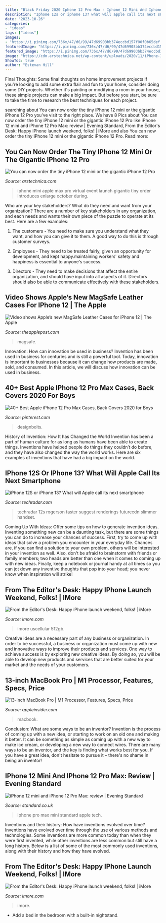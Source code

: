 ```yaml
---
title: "Black Friday 2020 Iphone 12 Pro Max - Iphone 12 Mini And Iphone 12 Pro Max: Review"
description: "Iphone 12s or iphone 13? what will apple call its next smartphone"
date: "2023-10-26"
categories:
- "ideas"
tags: ["ideas"]
images:
- "https://i.pinimg.com/736x/47/d6/99/47d69903bb374eccbd157f00f0b65def.jpg"
featuredImage: "https://i.pinimg.com/736x/47/d6/99/47d69903bb374eccbd157f00f0b65def.jpg"
featured_image: "https://i.pinimg.com/736x/47/d6/99/47d69903bb374eccbd157f00f0b65def.jpg"
image: "https://cdn.arstechnica.net/wp-content/uploads/2020/11/iPhone-12-mini-launch-800x442.png"
ShowToc: true
author: "Estevan Hill"
---
```



Final Thoughts: Some final thoughts on home improvement projects
If you're looking to add some extra flair and fun to your home, consider doing some DIY projects. Whether it's painting or modifying a room in your house, these simple projects can make a big impact. But before you start, be sure to take the time to research the best techniques for each project.

	

		
searching about You can now order the tiny iPhone 12 mini or the gigantic iPhone 12 Pro you've visit to the right place. We have 8 Pics about You can now order the tiny iPhone 12 mini or the gigantic iPhone 12 Pro like iPhone 12 mini and iPhone 12 Pro Max: review | Evening Standard, From the Editor&#039;s Desk: Happy iPhone launch weekend, folks! | iMore and also You can now order the tiny iPhone 12 mini or the gigantic iPhone 12 Pro. Read more:
		
    
## You Can Now Order The Tiny IPhone 12 Mini Or The Gigantic IPhone 12 Pro

<img loading=lazy src="https://cdn.arstechnica.net/wp-content/uploads/2020/11/iPhone-12-mini-launch-800x442.png" onerror="this.onerror=null;this.src='https://tse4.mm.bing.net/th?id=OIP.IEHpsDGEyHKS1QUpxkLkzwHaEF&amp;pid=15.1';" alt="You can now order the tiny iPhone 12 mini or the gigantic iPhone 12 Pro">

_Source: arstechnica.com_

>iphone mini apple max pro virtual event launch gigantic tiny order introduces enlarge october during. 

	

Who are your key stakeholders? What do they need and want from your organization?
There are a number of key stakeholders in any organization, and each needs and wants their own piece of the puzzle to operate at its best. Here are a few examples:
1. The customers - You need to make sure you understand what they want, and how you can give it to them. A good way to do this is through customer surveys.

2. Employees - They need to be treated fairly, given an opportunity for development, and kept happy.maintaining workers' safety and happiness is essential to anyone's success.

3. Directors - They need to make decisions that affect the entire organization, and should have input into all aspects of it. Directors should also be able to communicate effectively with these stakeholders.

    
## Video Shows Apple’s New MagSafe Leather Cases For IPhone 12 | The Apple

<img loading=lazy src="https://www.theapplepost.com/wp-content/uploads/2020/11/iPhone-12-Pro-Max-Leaked-Leather-Cases-The-Apple-Post.jpg" onerror="this.onerror=null;this.src='https://tse1.mm.bing.net/th?id=OIP.V63789CVJ4J8YkzksppFVgHaE8&amp;pid=15.1';" alt="Video shows Apple’s new MagSafe Leather Cases for iPhone 12 | The Apple">

_Source: theapplepost.com_

>magsafe. 

	

Innovation: How can innovation be used in business?
Invention has been used in business for centuries and is still a powerful tool. Today, innovation is important to businesses because it can change how products are made, sold, and consumed. In this article, we will discuss how innovation can be used in business.

    
## 40+ Best Apple IPhone 12 Pro Max Cases, Back Covers 2020 For Boys

<img loading=lazy src="https://i.pinimg.com/736x/47/d6/99/47d69903bb374eccbd157f00f0b65def.jpg" onerror="this.onerror=null;this.src='https://tse4.mm.bing.net/th?id=OIP.z3BgxTGF3UnObOsDExVZtgHaGJ&amp;pid=15.1';" alt="40+ Best Apple iPhone 12 Pro Max Cases, Back Covers 2020 for Boys">

_Source: pinterest.com_

>designbolts. 

	

History of Invention: How It has Changed the World
Invention has been a part of human culture for as long as humans have been able to create things. Inventions have helped people do things they couldn’t do before, and they have also changed the way the world works. Here are six examples of inventions that have had a big impact on the world.

    
## IPhone 12S Or IPhone 13? What Will Apple Call Its Next Smartphone

<img loading=lazy src="https://cdn.mos.cms.futurecdn.net/Y8DK96JiecXDRBd2pfrTYn-1200-80.jpg" onerror="this.onerror=null;this.src='https://tse4.mm.bing.net/th?id=OIP.HaAMjFtzNCme9ANNFn92jwHaEK&amp;pid=15.1';" alt="iPhone 12S or iPhone 13? What will Apple call its next smartphone">

_Source: techradar.com_

>techradar 12s rogerson faster suggest renderings futurecdn slimmer handset. 

	

Coming Up With Ideas: Offer some tips on how to generate invention ideas.
Inventing something new can be a daunting task, but there are some things you can do to increase your chances of success. First, try to come up with ideas that solve a problem you encounter in your everyday life. Chances are, if you can find a solution to your own problem, others will be interested in your invention as well. Also, don't be afraid to brainstorm with friends or family members; two heads are better than one when it comes to coming up with new ideas. Finally, keep a notebook or journal handy at all times so you can jot down any inventive thoughts that pop into your head; you never know when inspiration will strike!

    
## From The Editor&#039;s Desk: Happy IPhone Launch Weekend, Folks! | IMore

<img loading=lazy src="https://www.imore.com/sites/imore.com/files/styles/large_wm_blw/public/field/image/2020/10/iphone-12-pro-pacific-blue-black.jpg" onerror="this.onerror=null;this.src='https://tse3.mm.bing.net/th?id=OIP.XcJrlv6YbfJfUiV1_3TvSAHaFj&amp;pid=15.1';" alt="From the Editor&#039;s Desk: Happy iPhone launch weekend, folks! | iMore">

_Source: imore.com_

>imore uscellular 512gb. 

	

Creative ideas are a necessary part of any business or organization. In order to be successful, a business or organization must come up with new and innovative ways to improve their products and services. One way to achieve success is by exploring new creative ideas. By doing so, you will be able to develop new products and services that are better suited for your market and the needs of your customers.

    
## 13-inch MacBook Pro | M1 Processor, Features, Specs, Price

<img loading=lazy src="https://photos5.appleinsider.com/gallery/product_pages/125-hero.jpg?=1607234630" onerror="this.onerror=null;this.src='https://tse4.mm.bing.net/th?id=OIP.4MlcW0rmoTABxmsfMWrXVQHaEK&amp;pid=15.1';" alt="13-inch MacBook Pro | M1 Processor, Features, Specs, Price">

_Source: appleinsider.com_

>macbook. 

	

Conclusion: What are some ways to be an inventor?
Invention is the process of coming up with a new idea, or starting to work on an old one and making it better. It can be something as simple as coming up with a new way to make ice cream, or developing a new way to connect wires. There are many ways to be an inventor, and the key is finding what works best for you. If you have a great idea, don't hesitate to pursue it – there's no shame in being an inventor!

    
## IPhone 12 Mini And IPhone 12 Pro Max: Review | Evening Standard

<img loading=lazy src="https://static.standard.co.uk/2020/11/09/13/iPhone.png?width=968" onerror="this.onerror=null;this.src='https://tse4.mm.bing.net/th?id=OIP.24NkNu9qBYbkWP2wAUt0VAHaIY&amp;pid=15.1';" alt="iPhone 12 mini and iPhone 12 Pro Max: review | Evening Standard">

_Source: standard.co.uk_

>iphone pro max mini standard apple tech. 

	

Inventions and their history: How have inventions evolved over time?
Inventions have evolved over time through the use of various methods and technologies. Some inventions are more common today than when they were first invented, while other inventions are less common but still have a long history. Below is a list of some of the most commonly used inventions, along with their history and how they have evolved.

    
## From The Editor&#039;s Desk: Happy IPhone Launch Weekend, Folks! | IMore

<img loading=lazy src="https://www.imore.com/sites/imore.com/files/styles/large/public/field/image/2020/10/iphone-12-pro-pacific-blue-black.jpg" onerror="this.onerror=null;this.src='https://tse4.mm.bing.net/th?id=OIP.-t-s_UxChvgcbDYCzgadDQHaFj&amp;pid=15.1';" alt="From the Editor&#039;s Desk: Happy iPhone launch weekend, folks! | iMore">

_Source: imore.com_

>imore. 

	

- Add a bed in the bedroom with a built-in nightstand.

